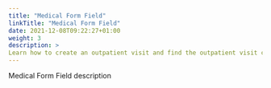 ```yaml
---
title: "Medical Form Field"
linkTitle: "Medical Form Field"
date: 2021-12-08T09:22:27+01:00
weight: 3
description: >
Learn how to create an outpatient visit and find the outpatient visit created previously
---
```


Medical Form Field description
